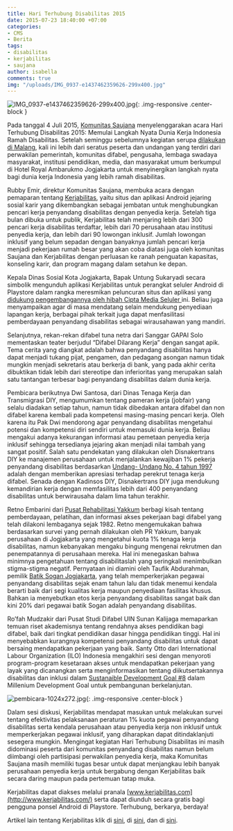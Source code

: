 ```yaml
---
title: Hari Terhubung Disabilitas 2015
date: 2015-07-23 18:40:00 +07:00
categories:
- CMS
- Berita
tags:
- disabilitas
- kerjabilitas
- saujana
author: isabella
comments: true
img: "/uploads/IMG_0937-e1437462359626-299x400.jpg"
---
```


![IMG_0937-e1437462359626-299x400.jpg](/uploads/IMG_0937-e1437462359626-299x400.jpg){: .img-responsive .center-block }

Pada tanggal 4 Juli 2015, [Komunitas Saujana](http://www.saujana.org/) menyelenggarakan acara Hari Terhubung Disabilitas 2015: Memulai Langkah Nyata Dunia Kerja Indonesia Ramah Disabilitas. Setelah seminggu sebelumnya kegiatan serupa [dilakukan di Malang](http://www.malangtimes.com/baca/482/20150627/182505/lsm-saujana-gelar-diskusi-interaktif/), kali ini lebih dari seratus peserta dan undangan yang terdiri dari perwakilan pemerintah, komunitas difabel, pengusaha, lembaga swadaya masyarakat, institusi pendidikan, media, dan masyarakat umum berkumpul di Hotel Royal Ambarukmo Jogjakarta untuk menyinergikan langkah nyata bagi dunia kerja Indonesia yang lebih ramah disabilitas.

Rubby Emir, direktur Komunitas Saujana, membuka acara dengan pemaparan tentang [Kerjabilitas](http://www.kerjabilitas.com/), yaitu situs dan aplikasi Android jejaring sosial karir yang dikembangkan sebagai jembatan untuk menghubungkan pencari kerja penyandang disabilitas dengan penyedia kerja. Setelah tiga bulan dibuka untuk publik, Kerjabilitas telah menjaring lebih dari 300 pencari kerja disabilitas terdaftar, lebih dari 70 perusahaan atau institusi penyedia kerja, dan lebih dari 90 lowongan inklusif. Jumlah lowongan inklusif yang belum sepadan dengan banyaknya jumlah pencari kerja menjadi pekerjaan rumah besar yang akan coba diatasi juga oleh komunitas Saujana dan Kerjabilitas dengan perluasan ke ranah penguatan kapasitas, konseling karir, dan program magang dalam setahun ke depan.

Kepala Dinas Sosial Kota Jogjakarta, Bapak Untung Sukaryadi secara simbolik mengunduh aplikasi Kerjabilitas untuk perangkat seluler Android di Playstore dalam rangka meresmikan peluncuran situs dan aplikasi yang [didukung pengembangannya oleh hibah Cipta Media Seluler ](http://wiki.ciptamedia.org/wiki/Mitra_Kerja_Penyandang_Disabilitas)ini. Beliau juga menyampaikan agar di masa mendatang selain mendukung penyediaan lapangan kerja, berbagai pihak terkait juga dapat menfasilitasi pemberdayaan penyandang disabilitas sebagai wirausahawan yang mandiri.

Selanjutnya, rekan-rekan difabel tuna netra dari Sanggar GAPAI Solo mementaskan teater berjudul “Difabel Dilarang Kerja” dengan sangat apik. Tema cerita yang diangkat adalah bahwa penyandang disabilitas hanya dapat menjadi tukang pijat, pengamen, dan pedagang asongan namun tidak mungkin menjadi sekretaris atau berkerja di bank, yang pada akhir cerita dibuktikan tidak lebih dari stereotipe dan inferioritas yang merupakan salah satu tantangan terbesar bagi penyandang disabilitas dalam dunia kerja.

Pembicara berikutnya Dwi Santosa, dari Dinas Tenaga Kerja dan Transmigrasi DIY, mengumumkan tentang pameran kerja (jobfair) yang selalu diadakan setiap tahun, namun tidak dibedakan antara difabel dan non difabel karena kembali pada kompetensi masing-masing pencari kerja. Oleh karena itu Pak Dwi mendorong agar penyandang disabilitas mengetahui potensi dan kompetensi diri sendiri untuk memasuki dunia kerja. Beliau mengakui adanya kekurangan informasi atau pemetaan penyedia kerja inklusif sehingga tersedianya jejaring akan menjadi nilai tambah yang sangat positif. Salah satu pendekatan yang dilakukan oleh Disnakertrans DIY ke manajemen perusahaan untuk menjalankan kewajiban 1% pekerja penyandang disabilitas berdasarkan [Undang- Undang No. 4 tahun 1997](http://www.dnetwork.net/blog/Kuota-Bagi-Pekerja-Disabilitas-untuk-Masyarakat-yang-Lebih-baik) adalah dengan memberikan apresiasi terhadap perekrut tenaga kerja difabel. Senada dengan Kadinsos DIY, Disnakertrans DIY juga mendukung kemandirian kerja dengan memfasilitas lebih dari 400 penyandang disabilitas untuk berwirausaha dalam lima tahun terakhir.

Retno Embarini dari [Pusat Rehabilitasi Yakkum](http://yakkum-rehabilitation.org//) berbagi kisah tentang pemberdayaan, pelatihan, dan informasi akses pekerjaan bagi difabel yang telah dilakoni lembaganya sejak 1982. Retno mengemukakan bahwa berdasarkan survei yang pernah dilakukan oleh PR Yakkum, banyak perusahaan di Jogjakarta yang mengetahui kuota 1% tenaga kerja disabilitas, namun kebanyakan mengaku bingung mengenai rekrutmen dan penempatannya di perusahaan mereka. Hal ini menegaskan bahwa minimnya pengetahuan tentang disabilitaslah yang seringkali menimbulkan stigma-stigma negatif. Pernyataan ini diamini oleh Taufik Abdurahman, pemilik [Batik Sogan Jogjakarta](http://www.soganbatik.com/), yang telah memperkerjakan pegawai penyandang disabilitas sejak enam tahun lalu dan tidak menemui kendala berarti baik dari segi kualitas kerja maupun penyediaan fasilitas khusus. Bahkan ia menyebutkan etos kerja penyandang disabilitas sangat baik dan kini 20% dari pegawai batik Sogan adalah penyandang disabilitas.

Ro’fah Mudzakir dari Pusat Studi Difabel UIN Sunan Kalijaga memaparkan temuan riset akademisnya tentang rendahnya akses pendidikan bagi difabel, baik dari tingkat pendidikan dasar hingga pendidikan tinggi. Hal ini menyebabkan kurangnya kompetensi penyandang disabilitas untuk dapat bersaing mendapatkan pekerjaan yang baik. Santy Otto dari International Labour Organization (ILO) Indonesia mengakhiri sesi dengan menyoroti program-program kesetaraan akses untuk mendapatkan pekerjaan yang layak yang dicanangkan serta menginformasikan tentang diikutsertakannya disabilitas dan inklusi dalam [Sustanaible Development Goal #8](https://sustainabledevelopment.un.org/sdgsproposal) dalam Millenium Development Goal untuk pembangunan berkelanjutan.

![pembicara-1024x272.jpg](/uploads/pembicara-1024x272.jpg){: .img-responsive .center-block }

Dalam sesi diskusi, Kerjabilitas mendapat masukan untuk melakukan survei tentang efektivitas pelaksanaan peraturan 1% kuota pegawai penyandang disabilitas serta kendala perusahaan atau penyedia kerja non inklusif untuk memperkerjakan pegawai inklusif, yang diharapkan dapat ditindaklanjuti sesegera mungkin. Mengingat kegiatan Hari Terhubung Disabilitas ini masih didominasi peserta dari komunitas penyandang disabilitas namun belum diimbangi oleh partisipasi perwakilan penyedia kerja, maka Komunitas Saujana masih memiliki tugas besar untuk dapat menjangkau lebih banyak perusahaan penyedia kerja untuk bergabung dengan Kerjabilitas baik secara daring maupun pada pertemuan tatap muka.

Kerjabilitas dapat diakses melalui pranala [www.kerjabilitas.com](http://www.kerjabilitas.com/) serta dapat diunduh secara gratis bagi pengguna ponsel Android di Playstore. Terhubung, berkarya, berdaya!

Artikel lain tentang Kerjabilitas klik di [sini](http://ciptamedia.org/analisa-kerjabilitas-com/), di [sini](http://ciptamedia.org/kerjabilitas-com-menghubungkan-difabel-dengan-penyedia-kerja/), dan di [sini](http://ciptamedia.org/pengalaman-panji-sebagai-difabel-pencari-kerja/).